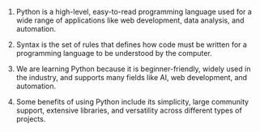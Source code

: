 1. Python is a high-level, easy-to-read programming language used for a wide range of applications like web development, data analysis, and automation.


2. Syntax is the set of rules that defines how code must be written for a programming language to be understood by the computer.


3. We are learning Python because it is beginner-friendly, widely used in the industry, and supports many fields like AI, web development, and automation.


4. Some benefits of using Python include its simplicity, large community support, extensive libraries, and versatility across different types of projects.
